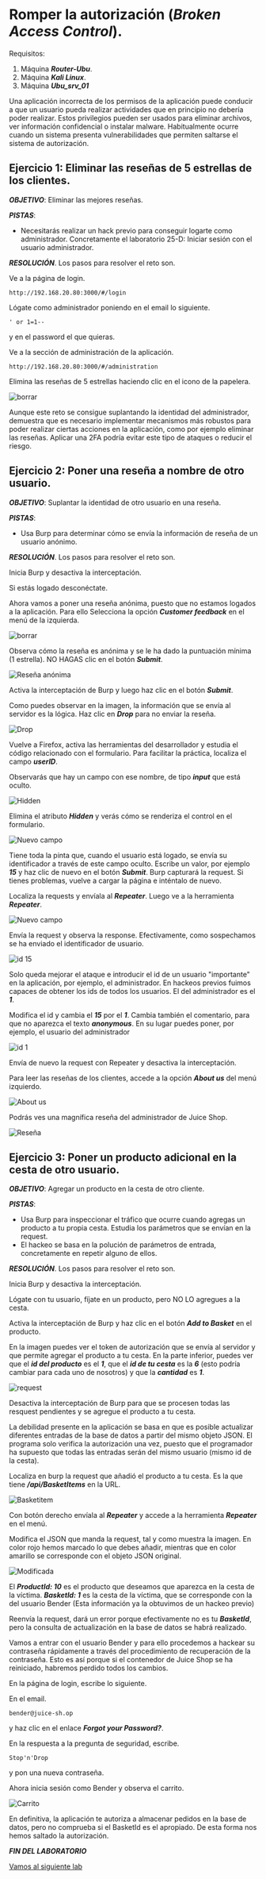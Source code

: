 # Romper la autorización (***Broken Access Control***).

     

Requisitos:
1. Máquina ***Router-Ubu***.
2. Máquina ***Kali Linux***.
3. Máquina ***Ubu_srv_01***

Una aplicación incorrecta de los permisos de la aplicación puede conducir a que un usuario pueda realizar actividades que en principio no debería poder realizar. Estos privilegios pueden ser usados para eliminar archivos, ver información confidencial o instalar malware. Habitualmente ocurre cuando un sistema presenta vulnerabilidades que permiten saltarse el sistema de autorización.

## Ejercicio 1: Eliminar las reseñas de 5 estrellas de los clientes.

***OBJETIVO***: Eliminar las mejores reseñas.

***PISTAS***: 

* Necesitarás realizar un hack previo para conseguir logarte como administrador. Concretamente el laboratorio 25-D: Iniciar sesión con el usuario administrador.

***RESOLUCIÓN***. Los pasos para resolver el reto son.

Ve a la página de login.
```
http://192.168.20.80:3000/#/login
```

Lógate como administrador poniendo en el email lo siguiente.
```
' or 1=1--
```

y en el password el que quieras.

Ve a la sección de administración de la aplicación.
```
http://192.168.20.80:3000/#/administration
```

Elimina las reseñas de 5 estrellas haciendo clic en el icono de la papelera.

![borrar](../img/lab-25-H/202311101949.png)

Aunque este reto se consigue suplantando la identidad del administrador, demuestra que es necesario implementar mecanismos más robustos para poder realizar ciertas acciones en la aplicación, como por ejemplo eliminar las reseñas. Aplicar una 2FA podría evitar este tipo de ataques o reducir el riesgo.


## Ejercicio 2: Poner una reseña a nombre de otro usuario.

***OBJETIVO***: Suplantar la identidad de otro usuario en una reseña.

***PISTAS***: 

* Usa Burp para determinar cómo se envía la información de reseña de un usuario anónimo.

***RESOLUCIÓN***. Los pasos para resolver el reto son.

Inicia Burp y desactiva la interceptación.

Si estás logado desconéctate.

Ahora vamos a poner una reseña anónima, puesto que no estamos logados a la aplicación. Para ello Selecciona la opción ***Customer feedback*** en el menú de la izquierda.

![borrar](../img/lab-25-H/202311102021.png)

Observa cómo la reseña es anónima y se le ha dado la puntuación mínima (1 estrella). NO HAGAS clic en el botón ***Submit***.

![Reseña anónima](../img/lab-25-H/202311102022.png)

Activa la interceptación de Burp y luego haz clic en el botón ***Submit***.

Como puedes observar en la imagen, la información que se envía al servidor es la lógica. Haz clic en ***Drop*** para no enviar la reseña.

![Drop](../img/lab-25-H/202311102024.png)

Vuelve a Firefox, activa las herramientas del desarrollador y estudia el código relacionado con el formulario. Para facilitar la práctica, localiza el campo ***userID***.

Observarás que hay un campo con ese nombre, de tipo ***input*** que está oculto.

![Hidden](../img/lab-25-H/202311102025.png)

Elimina el atributo ***Hidden*** y verás cómo se renderiza el control en el formulario.

![Nuevo campo](../img/lab-25-H/202311102026.png)

Tiene toda la pinta que, cuando el usuario está logado, se envía su identificador a través de este campo oculto. Escribe un valor, por ejemplo ***15*** y haz clic de nuevo en el botón ***Submit***. Burp capturará la request. Si tienes problemas, vuelve a cargar la página e inténtalo de nuevo.

Localiza la requests y envíala al ***Repeater***. Luego ve a la herramienta ***Repeater***.

![Nuevo campo](../img/lab-25-H/202311102027.png)

Envía la request y observa la response. Efectivamente, como sospechamos se ha enviado el identificador de usuario. 

![id 15](../img/lab-25-H/202311102028.png)

Solo queda mejorar el ataque e introducir el id de un usuario "importante" en la aplicación, por ejemplo, el administrador. En hackeos previos fuimos capaces de obtener los ids de todos los usuarios. El del administrador es el ***1***.

Modifica el id y cambia el ***15*** por el ***1***. Cambia también el comentario, para que no aparezca el texto ***anonymous***. En su lugar puedes poner, por ejemplo, el usuario del administrador

![id 1](../img/lab-25-H/202311102040.png)

Envía de nuevo la request con Repeater y desactiva la interceptación.

Para leer las reseñas de los clientes, accede a la opción ***About us*** del menú izquierdo.

![About us](../img/lab-25-H/202311102042.png)

Podrás ves una magnífica reseña del administrador de Juice Shop.

![Reseña](../img/lab-25-H/202311102043.png)


## Ejercicio 3: Poner un producto adicional en la cesta de otro usuario.

***OBJETIVO***: Agregar un producto en la cesta de otro cliente.

***PISTAS***: 

* Usa Burp para inspeccionar el tráfico que ocurre cuando agregas un producto a tu propia cesta. Estudia los parámetros que se envían en la request.
* El hackeo se basa en la polución de parámetros de entrada, concretamente en repetir alguno de ellos.


***RESOLUCIÓN***. Los pasos para resolver el reto son.

Inicia Burp y desactiva la interceptación.

Lógate con tu usuario, fíjate en un producto, pero NO LO agregues a la cesta.

Activa la interceptación de Burp y haz clic en el botón ***Add to Basket*** en el producto.

En la imagen puedes ver el token de autorización que se envía al servidor y que permite agregar el producto a tu cesta. En la parte inferior, puedes ver que el ***id del producto*** es el ***1***, que el ***id de tu cesta*** es la ***6*** (esto podría cambiar para cada uno de nosotros) y que la ***cantidad*** es ***1***.

![request](../img/lab-25-H/202311111136.png)

Desactiva la interceptación de Burp para que se procesen todas las resquest pendientes y se agregue el producto a tu cesta.

La debilidad presente en la aplicación se basa en que es posible actualizar diferentes entradas de la base de datos a partir del mismo objeto JSON. El programa solo verifica la autorización una vez, puesto que el programador ha supuesto que todas las entradas serán del mismo usuario (mismo id de la cesta).

Localiza en burp la request que añadió el producto a tu cesta. Es la que tiene ***/api/BasketItems*** en la URL.

![Basketitem](../img/lab-25-H/202311111146.png)

Con botón derecho envíala al ***Repeater*** y accede a la herramienta ***Repeater*** en el menú.

Modifica el JSON que manda la request, tal y como muestra la imagen. En color rojo hemos marcado lo que debes añadir, mientras que en color amarillo se corresponde con el objeto JSON original.

![Modificada](../img/lab-25-H/202311111152.png)

El ***ProductId: 10*** es el producto que deseamos que aparezca en la cesta de la víctima. ***BasketId: 1*** es la cesta de la víctima, que se corresponde con la del usuario Bender (Esta información ya la obtuvimos de un hackeo previo)

Reenvía la request, dará un error porque efectivamente no es tu ***BasketId***, pero la consulta de actualización en la base de datos se habrá realizado.

Vamos a entrar con el usuario Bender y para ello procedemos a hackear su contraseña rápidamente a través del procedimiento de recuperación de la contraseña. Esto es así porque si el contenedor de Juice Shop se ha reiniciado, habremos perdido todos los cambios.

En la página de login, escribe lo siguiente.

En el email.
```
bender@juice-sh.op
```

y haz clic en el enlace  ***Forgot your Password?***. 

En la respuesta a la pregunta de seguridad, escribe.
```
Stop'n'Drop
```

y pon una nueva contraseña.

Ahora inicia sesión como Bender y observa el carrito.

![Carrito](../img/lab-25-H/202311111153.png)

En definitiva, la aplicación te autoriza a almacenar pedidos en la base de datos, pero no comprueba si el BasketId es el apropiado. De esta forma nos hemos saltado la autorización.

***FIN DEL LABORATORIO***


[Vamos al siguiente lab](../25/lab-25-I.md)